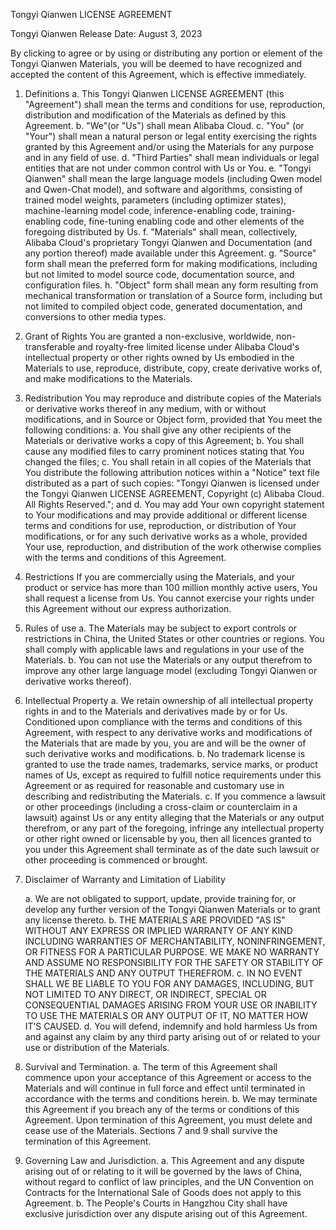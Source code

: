 Tongyi Qianwen LICENSE AGREEMENT

Tongyi Qianwen Release Date: August 3, 2023

By clicking to agree or by using or distributing any portion or element of the Tongyi Qianwen Materials, you will be deemed to have recognized and accepted the content of this Agreement, which is effective immediately.

1. Definitions
    a. This Tongyi Qianwen LICENSE AGREEMENT (this "Agreement") shall mean the terms and conditions for use, reproduction, distribution and modification of the Materials as defined by this Agreement.
    b. "We"(or "Us") shall mean Alibaba Cloud.
    c. "You" (or "Your") shall mean a natural person or legal entity exercising the rights granted by this Agreement and/or using the Materials for any purpose and in any field of use.
    d. "Third Parties" shall mean individuals or legal entities that are not under common control with Us or You.
    e. "Tongyi Qianwen" shall mean the large language models (including Qwen model and Qwen-Chat model), and software and algorithms, consisting of trained model weights, parameters (including optimizer states), machine-learning model code, inference-enabling code, training-enabling code, fine-tuning enabling code and other elements of the foregoing distributed by Us.
    f. "Materials" shall mean, collectively, Alibaba Cloud's proprietary Tongyi Qianwen and Documentation (and any portion thereof) made available under this Agreement.
    g. "Source" form shall mean the preferred form for making modifications, including but not limited to model source code, documentation source, and configuration files.
    h. "Object" form shall mean any form resulting from mechanical transformation or translation of a Source form, including but not limited to compiled object code, generated documentation,
 and conversions to other media types.

2. Grant of Rights
You are granted a non-exclusive, worldwide, non-transferable and royalty-free limited license under Alibaba Cloud's intellectual property or other rights owned by Us embodied in the Materials to use, reproduce, distribute, copy, create derivative works of, and make modifications to the Materials.

3. Redistribution
You may reproduce and distribute copies of the Materials or derivative works thereof in any medium, with or without modifications, and in Source or Object form, provided that You meet the following conditions:
    a. You shall give any other recipients of the Materials or derivative works a copy of this Agreement;
    b. You shall cause any modified files to carry prominent notices stating that You changed the files;
    c. You shall retain in all copies of the Materials that You distribute the following attribution notices within a "Notice" text file distributed as a part of such copies: "Tongyi Qianwen is licensed under the Tongyi Qianwen LICENSE AGREEMENT, Copyright (c) Alibaba Cloud. All Rights Reserved."; and
    d. You may add Your own copyright statement to Your modifications and may provide additional or different license terms and conditions for use, reproduction, or distribution of Your modifications, or for any such derivative works as a whole, provided Your use, reproduction, and distribution of the work otherwise complies with the terms and conditions of this Agreement.

4. Restrictions
If you are commercially using the Materials, and your product or service has more than 100 million monthly active users, You shall request a license from Us. You cannot exercise your rights under this Agreement without our express authorization.

5. Rules of use
    a. The Materials may be subject to export controls or restrictions in China, the United States or other countries or regions. You shall comply with applicable laws and regulations in your use of the Materials.
    b. You can not use the Materials or any output therefrom to improve any other large language model (excluding Tongyi Qianwen or derivative works thereof).

6. Intellectual Property
    a. We retain ownership of all intellectual property rights in and to the Materials and derivatives made by or for Us. Conditioned upon compliance with the terms and conditions of this Agreement, with respect to any derivative works and modifications of the Materials that are made by you, you are and will be the owner of such derivative works and modifications.
    b. No trademark license is granted to use the trade names, trademarks, service marks, or product names of Us, except as required to fulfill notice requirements under this Agreement or as required for reasonable and customary use in describing and redistributing the Materials.
    c. If you commence a lawsuit or other proceedings (including a cross-claim or counterclaim in a lawsuit) against Us or any entity alleging that the Materials or any output therefrom, or any part of the foregoing, infringe any intellectual property or other right owned or licensable by you, then all licences granted to you under this Agreement shall terminate as of the date such lawsuit or other proceeding is commenced or brought.
7. Disclaimer of Warranty and Limitation of Liability

    a. We are not obligated to support, update, provide training for, or develop any further version of the Tongyi Qianwen Materials or to grant any license thereto.
    b. THE MATERIALS ARE PROVIDED "AS IS" WITHOUT ANY EXPRESS OR IMPLIED WARRANTY OF ANY KIND INCLUDING WARRANTIES OF MERCHANTABILITY, NONINFRINGEMENT, OR FITNESS FOR A PARTICULAR PURPOSE. WE MAKE NO WARRANTY AND ASSUME NO RESPONSIBILITY FOR THE SAFETY OR STABILITY OF THE MATERIALS AND ANY OUTPUT THEREFROM.
    c. IN NO EVENT SHALL WE BE LIABLE TO YOU FOR ANY DAMAGES, INCLUDING, BUT NOT LIMITED TO ANY DIRECT, OR INDIRECT, SPECIAL OR CONSEQUENTIAL DAMAGES ARISING FROM YOUR USE OR INABILITY TO USE THE MATERIALS OR ANY OUTPUT OF IT, NO MATTER HOW IT’S CAUSED.
    d. You will defend, indemnify and hold harmless Us from and against any claim by any third party arising out of or related to your use or distribution of the Materials.

8. Survival and Termination.
    a. The term of this Agreement shall commence upon your acceptance of this Agreement or access to the Materials and will continue in full force and effect until terminated in accordance with the terms and conditions herein.
    b. We may terminate this Agreement if you breach any of the terms or conditions of this Agreement. Upon termination of this Agreement, you must delete and cease use of the Materials. Sections 7 and 9 shall survive the termination of this Agreement.

9. Governing Law and Jurisdiction.
    a. This Agreement and any dispute arising out of or relating to it will be governed by the laws of China, without regard to conflict of law principles, and the UN Convention on Contracts for the International Sale of Goods does not apply to this Agreement.
    b. The People's Courts in Hangzhou City shall have exclusive jurisdiction over any dispute arising out of this Agreement.
